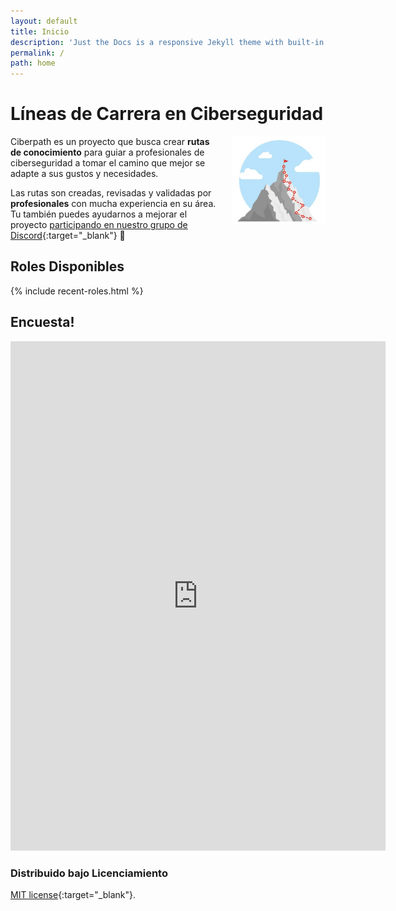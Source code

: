 ```yaml
---
layout: default
title: Inicio
description: 'Just the Docs is a responsive Jekyll theme with built-in search that is easily customizable and hosted on GitHub Pages.'
permalink: /
path: home
---
```


# Líneas de Carrera en Ciberseguridad

<img style="float: right; width: 150px; margin: 0px 0px 0px 15px;" src="./assets/img/route.png">

Ciberpath es un proyecto que busca crear **rutas de conocimiento** para guiar a profesionales de ciberseguridad a tomar el camino que mejor se adapte a sus gustos y necesidades.

Las rutas son creadas, revisadas y validadas por **profesionales** con mucha experiencia en su área. Tu también puedes ayudarnos a mejorar el proyecto [participando en nuestro grupo de Discord](https://discord.gg/ktEFVebv6n){:target="\_blank"} 👊

## Roles Disponibles

{% include recent-roles.html %}

## Encuesta!

<iframe src="https://www.polltab.com/embed/b6OFV_mNO1k" style="width:600px;height:815px;border:0;"></iframe>

### Distribuido bajo Licenciamiento

[MIT license](https://opensource.org/licenses/MIT){:target="\_blank"}.
